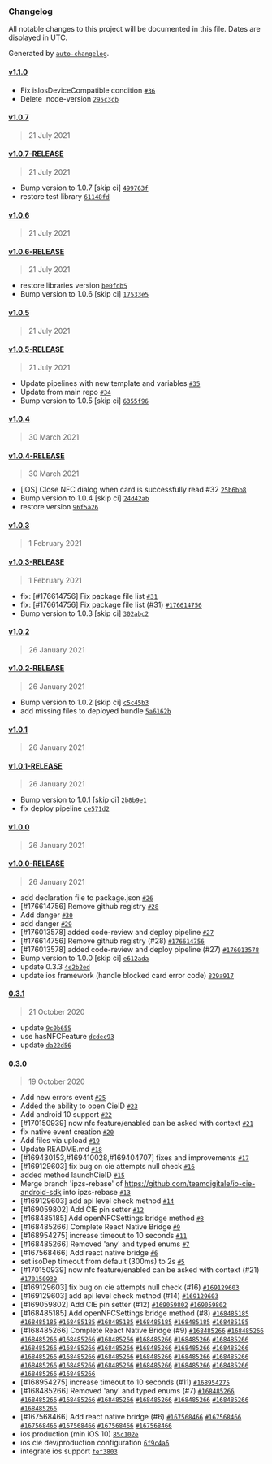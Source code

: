 ### Changelog

All notable changes to this project will be documented in this file. Dates are displayed in UTC.

Generated by [`auto-changelog`](https://github.com/CookPete/auto-changelog).

#### [v1.1.0](https://github.com/pagopa/io-cie-sdk/compare/v1.0.7...v1.1.0)

- Fix isIosDeviceCompatible condition [`#36`](https://github.com/pagopa/io-cie-sdk/pull/36)
- Delete .node-version [`295c3cb`](https://github.com/pagopa/io-cie-sdk/commit/295c3cb1645587f4110072998582814cfb043da8)

#### [v1.0.7](https://github.com/pagopa/io-cie-sdk/compare/v1.0.7-RELEASE...v1.0.7)

> 21 July 2021

#### [v1.0.7-RELEASE](https://github.com/pagopa/io-cie-sdk/compare/v1.0.6...v1.0.7-RELEASE)

> 21 July 2021

- Bump version to 1.0.7 [skip ci] [`499763f`](https://github.com/pagopa/io-cie-sdk/commit/499763f7cfe009f9a96dac94a64881d6e67bc5a4)
- restore test library [`61148fd`](https://github.com/pagopa/io-cie-sdk/commit/61148fd903b8985ffdf6d3ca96eee5f81fa89551)

#### [v1.0.6](https://github.com/pagopa/io-cie-sdk/compare/v1.0.6-RELEASE...v1.0.6)

> 21 July 2021

#### [v1.0.6-RELEASE](https://github.com/pagopa/io-cie-sdk/compare/v1.0.5...v1.0.6-RELEASE)

> 21 July 2021

- restore libraries version [`be0fdb5`](https://github.com/pagopa/io-cie-sdk/commit/be0fdb5523d75c424c2a8fb0faf89d17620273d7)
- Bump version to 1.0.6 [skip ci] [`17533e5`](https://github.com/pagopa/io-cie-sdk/commit/17533e52640d1f9e537dfaf4e2d721e7c1a2a26e)

#### [v1.0.5](https://github.com/pagopa/io-cie-sdk/compare/v1.0.5-RELEASE...v1.0.5)

> 21 July 2021

#### [v1.0.5-RELEASE](https://github.com/pagopa/io-cie-sdk/compare/v1.0.4...v1.0.5-RELEASE)

> 21 July 2021

- Update pipelines with new template and variables [`#35`](https://github.com/pagopa/io-cie-sdk/pull/35)
- Update from main repo [`#34`](https://github.com/pagopa/io-cie-sdk/pull/34)
- Bump version to 1.0.5 [skip ci] [`6355f96`](https://github.com/pagopa/io-cie-sdk/commit/6355f96090a8c774155c02bf927939ce9db8115d)

#### [v1.0.4](https://github.com/pagopa/io-cie-sdk/compare/v1.0.4-RELEASE...v1.0.4)

> 30 March 2021

#### [v1.0.4-RELEASE](https://github.com/pagopa/io-cie-sdk/compare/v1.0.3...v1.0.4-RELEASE)

> 30 March 2021

- [iOS] Close NFC dialog when card is successfully read #32 [`25b6bb8`](https://github.com/pagopa/io-cie-sdk/commit/25b6bb8cd2f92b1f4002a670e296478463db36c5)
- Bump version to 1.0.4 [skip ci] [`24d42ab`](https://github.com/pagopa/io-cie-sdk/commit/24d42ab566501312fc61684d389beacd9e1a41f8)
- restore version [`96f5a26`](https://github.com/pagopa/io-cie-sdk/commit/96f5a26f772ac236955d39295e74e29b8ec6c842)

#### [v1.0.3](https://github.com/pagopa/io-cie-sdk/compare/v1.0.3-RELEASE...v1.0.3)

> 1 February 2021

#### [v1.0.3-RELEASE](https://github.com/pagopa/io-cie-sdk/compare/v1.0.2...v1.0.3-RELEASE)

> 1 February 2021

- fix: [#176614756] Fix package file list [`#31`](https://github.com/pagopa/io-cie-sdk/pull/31)
- fix: [#176614756] Fix package file list (#31) [`#176614756`](https://www.pivotaltracker.com/story/show/176614756)
- Bump version to 1.0.3 [skip ci] [`302abc2`](https://github.com/pagopa/io-cie-sdk/commit/302abc2f816ea2eeddfe27bc083524ab05197e1a)

#### [v1.0.2](https://github.com/pagopa/io-cie-sdk/compare/v1.0.2-RELEASE...v1.0.2)

> 26 January 2021

#### [v1.0.2-RELEASE](https://github.com/pagopa/io-cie-sdk/compare/v1.0.1...v1.0.2-RELEASE)

> 26 January 2021

- Bump version to 1.0.2 [skip ci] [`c5c45b3`](https://github.com/pagopa/io-cie-sdk/commit/c5c45b3002ed10e6b764c04169e5378ffd8fd850)
- add missing files to deployed bundle [`5a6162b`](https://github.com/pagopa/io-cie-sdk/commit/5a6162b2a65fdaf0b4a7f488c3a6647c8425d51f)

#### [v1.0.1](https://github.com/pagopa/io-cie-sdk/compare/v1.0.1-RELEASE...v1.0.1)

> 26 January 2021

#### [v1.0.1-RELEASE](https://github.com/pagopa/io-cie-sdk/compare/v1.0.0...v1.0.1-RELEASE)

> 26 January 2021

- Bump version to 1.0.1 [skip ci] [`2b8b9e1`](https://github.com/pagopa/io-cie-sdk/commit/2b8b9e19b0407d17f652aaebd7aa04ec7f377780)
- fix deploy pipeline [`ce571d2`](https://github.com/pagopa/io-cie-sdk/commit/ce571d2f6743b59412f61cca93edba9625f832ec)

#### [v1.0.0](https://github.com/pagopa/io-cie-sdk/compare/v1.0.0-RELEASE...v1.0.0)

> 26 January 2021

#### [v1.0.0-RELEASE](https://github.com/pagopa/io-cie-sdk/compare/0.3.1...v1.0.0-RELEASE)

> 26 January 2021

- add declaration file to package.json [`#26`](https://github.com/pagopa/io-cie-sdk/pull/26)
- [#176614756] Remove github registry [`#28`](https://github.com/pagopa/io-cie-sdk/pull/28)
- Add danger [`#30`](https://github.com/pagopa/io-cie-sdk/pull/30)
- add danger [`#29`](https://github.com/pagopa/io-cie-sdk/pull/29)
- [#176013578] added code-review and deploy pipeline [`#27`](https://github.com/pagopa/io-cie-sdk/pull/27)
- [#176614756] Remove github registry (#28) [`#176614756`](https://www.pivotaltracker.com/story/show/176614756)
- [#176013578] added code-review and deploy pipeline (#27) [`#176013578`](https://www.pivotaltracker.com/story/show/176013578)
- Bump version to 1.0.0 [skip ci] [`e612ada`](https://github.com/pagopa/io-cie-sdk/commit/e612ada9dc4e56bf58952ee6c034521145d520cd)
- update 0.3.3 [`4e2b2ed`](https://github.com/pagopa/io-cie-sdk/commit/4e2b2ed64b91646b1d454809f7a171320642421c)
- update ios framework (handle blocked card error code) [`829a917`](https://github.com/pagopa/io-cie-sdk/commit/829a917c109b8334e1f2b385db55b1e84d8eedf6)

#### [0.3.1](https://github.com/pagopa/io-cie-sdk/compare/0.3.0...0.3.1)

> 21 October 2020

- update [`9c0b655`](https://github.com/pagopa/io-cie-sdk/commit/9c0b65530f485f54a67174883e7ad920e0100e9f)
- use hasNFCFeature [`dcdec93`](https://github.com/pagopa/io-cie-sdk/commit/dcdec934e9c37882ca1f71469d6d4ddb759b9e3a)
- update [`da22d56`](https://github.com/pagopa/io-cie-sdk/commit/da22d56b2295fe71f778155a79a59d5b875d9093)

#### 0.3.0

> 19 October 2020

- Add new errors event [`#25`](https://github.com/pagopa/io-cie-sdk/pull/25)
- Added the ability to open CieID [`#23`](https://github.com/pagopa/io-cie-sdk/pull/23)
- Add android 10 support [`#22`](https://github.com/pagopa/io-cie-sdk/pull/22)
- [#170150939] now nfc feature/enabled can be asked with context [`#21`](https://github.com/pagopa/io-cie-sdk/pull/21)
- fix native event creation [`#20`](https://github.com/pagopa/io-cie-sdk/pull/20)
- Add files via upload [`#19`](https://github.com/pagopa/io-cie-sdk/pull/19)
- Update README.md [`#18`](https://github.com/pagopa/io-cie-sdk/pull/18)
- [#169430153,#169410028,#169404707] fixes and improvements [`#17`](https://github.com/pagopa/io-cie-sdk/pull/17)
- [#169129603] fix bug on cie attempts null check [`#16`](https://github.com/pagopa/io-cie-sdk/pull/16)
- added method launchCieID [`#15`](https://github.com/pagopa/io-cie-sdk/pull/15)
- Merge branch 'ipzs-rebase' of https://github.com/teamdigitale/io-cie-android-sdk into ipzs-rebase [`#13`](https://github.com/pagopa/io-cie-sdk/pull/13)
- [#169129603] add api level check method [`#14`](https://github.com/pagopa/io-cie-sdk/pull/14)
- [#169059802] Add CIE pin setter [`#12`](https://github.com/pagopa/io-cie-sdk/pull/12)
- [#168485185] Add openNFCSettings bridge method [`#8`](https://github.com/pagopa/io-cie-sdk/pull/8)
- [#168485266] Complete React Native Bridge [`#9`](https://github.com/pagopa/io-cie-sdk/pull/9)
- [#168954275] increase timeout to 10 seconds [`#11`](https://github.com/pagopa/io-cie-sdk/pull/11)
- [#168485266] Removed 'any' and typed enums [`#7`](https://github.com/pagopa/io-cie-sdk/pull/7)
- [#167568466] Add react native bridge [`#6`](https://github.com/pagopa/io-cie-sdk/pull/6)
- set isoDep timeout from default (300ms) to 2s [`#5`](https://github.com/pagopa/io-cie-sdk/pull/5)
- [#170150939] now nfc feature/enabled can be asked with context (#21) [`#170150939`](https://www.pivotaltracker.com/story/show/170150939)
- [#169129603] fix bug on cie attempts null check (#16) [`#169129603`](https://www.pivotaltracker.com/story/show/169129603)
- [#169129603] add api level check method (#14) [`#169129603`](https://www.pivotaltracker.com/story/show/169129603)
- [#169059802] Add CIE pin setter (#12) [`#169059802`](https://www.pivotaltracker.com/story/show/169059802) [`#169059802`](https://www.pivotaltracker.com/story/show/169059802)
- [#168485185] Add openNFCSettings bridge method (#8) [`#168485185`](https://www.pivotaltracker.com/story/show/168485185) [`#168485185`](https://www.pivotaltracker.com/story/show/168485185) [`#168485185`](https://www.pivotaltracker.com/story/show/168485185) [`#168485185`](https://www.pivotaltracker.com/story/show/168485185) [`#168485185`](https://www.pivotaltracker.com/story/show/168485185) [`#168485185`](https://www.pivotaltracker.com/story/show/168485185) [`#168485185`](https://www.pivotaltracker.com/story/show/168485185)
- [#168485266] Complete React Native Bridge (#9) [`#168485266`](https://www.pivotaltracker.com/story/show/168485266) [`#168485266`](https://www.pivotaltracker.com/story/show/168485266) [`#168485266`](https://www.pivotaltracker.com/story/show/168485266) [`#168485266`](https://www.pivotaltracker.com/story/show/168485266) [`#168485266`](https://www.pivotaltracker.com/story/show/168485266) [`#168485266`](https://www.pivotaltracker.com/story/show/168485266) [`#168485266`](https://www.pivotaltracker.com/story/show/168485266) [`#168485266`](https://www.pivotaltracker.com/story/show/168485266) [`#168485266`](https://www.pivotaltracker.com/story/show/168485266) [`#168485266`](https://www.pivotaltracker.com/story/show/168485266) [`#168485266`](https://www.pivotaltracker.com/story/show/168485266) [`#168485266`](https://www.pivotaltracker.com/story/show/168485266) [`#168485266`](https://www.pivotaltracker.com/story/show/168485266) [`#168485266`](https://www.pivotaltracker.com/story/show/168485266) [`#168485266`](https://www.pivotaltracker.com/story/show/168485266) [`#168485266`](https://www.pivotaltracker.com/story/show/168485266) [`#168485266`](https://www.pivotaltracker.com/story/show/168485266) [`#168485266`](https://www.pivotaltracker.com/story/show/168485266) [`#168485266`](https://www.pivotaltracker.com/story/show/168485266) [`#168485266`](https://www.pivotaltracker.com/story/show/168485266) [`#168485266`](https://www.pivotaltracker.com/story/show/168485266) [`#168485266`](https://www.pivotaltracker.com/story/show/168485266) [`#168485266`](https://www.pivotaltracker.com/story/show/168485266) [`#168485266`](https://www.pivotaltracker.com/story/show/168485266) [`#168485266`](https://www.pivotaltracker.com/story/show/168485266) [`#168485266`](https://www.pivotaltracker.com/story/show/168485266) [`#168485266`](https://www.pivotaltracker.com/story/show/168485266) [`#168485266`](https://www.pivotaltracker.com/story/show/168485266)
- [#168954275] increase timeout to 10 seconds (#11) [`#168954275`](https://www.pivotaltracker.com/story/show/168954275)
- [#168485266] Removed 'any' and typed enums (#7) [`#168485266`](https://www.pivotaltracker.com/story/show/168485266) [`#168485266`](https://www.pivotaltracker.com/story/show/168485266) [`#168485266`](https://www.pivotaltracker.com/story/show/168485266) [`#168485266`](https://www.pivotaltracker.com/story/show/168485266) [`#168485266`](https://www.pivotaltracker.com/story/show/168485266) [`#168485266`](https://www.pivotaltracker.com/story/show/168485266) [`#168485266`](https://www.pivotaltracker.com/story/show/168485266) [`#168485266`](https://www.pivotaltracker.com/story/show/168485266)
- [#167568466] Add react native bridge (#6) [`#167568466`](https://www.pivotaltracker.com/story/show/167568466) [`#167568466`](https://www.pivotaltracker.com/story/show/167568466) [`#167568466`](https://www.pivotaltracker.com/story/show/167568466) [`#167568466`](https://www.pivotaltracker.com/story/show/167568466) [`#167568466`](https://www.pivotaltracker.com/story/show/167568466) [`#167568466`](https://www.pivotaltracker.com/story/show/167568466)
- ios production (min iOS 10) [`85c102e`](https://github.com/pagopa/io-cie-sdk/commit/85c102e9679e3d51b534e6810ce27fc4716896b2)
- ios cie dev/production configuration [`6f9c4a6`](https://github.com/pagopa/io-cie-sdk/commit/6f9c4a6b668b39486e9dc1bc4edd483f41f5a361)
- integrate ios support [`fef3803`](https://github.com/pagopa/io-cie-sdk/commit/fef3803ee700dcf481d686df0c5d64f042d2d6fd)
